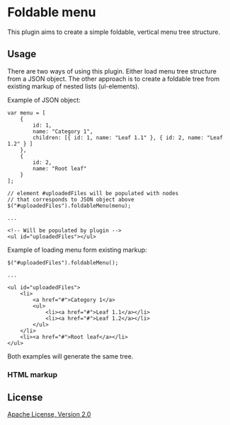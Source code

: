 # Foldable menu

This plugin aims to create a simple foldable, vertical menu tree structure.

## Usage

There are two ways of using this plugin. Either load menu tree structure from a JSON object. 
The other approach is to create a foldable tree from existing markup of nested lists (ul-elements).

Example of JSON object:

	var menu = [
		{
			id: 1,
			name: "Category 1",
			children: [{ id: 1, name: "Leaf 1.1" }, { id: 2, name: "Leaf 1.2" } ]
		},
		{
			id: 2,
			name: "Root leaf"
		}
	];
	
	// element #uploadedFiles will be populated with nodes 
	// that corresponds to JSON object above
    $("#uploadedFiles").foldableMenu(menu);
	
	...
	
	<!-- Will be populated by plugin -->
	<ul id="uploadedFiles"></ul>


Example of loading menu form existing markup:
	
    $("#uploadedFiles").foldableMenu();
	
	...
	
	<ul id="uploadedFiles">
		<li>
			<a href="#">Category 1</a>
			<ul>
				<li><a href="#">Leaf 1.1</a></li>
				<li><a href="#">Leaf 1.2</a></li>
			</ul>
		</li>
		<li><a href="#">Root leaf</a></li>
	</ul>

Both examples will generate the same tree.

### HTML markup

   <ul id="uploadedFiles"></ul>

## License

[Apache License, Version 2.0](http://www.apache.org/licenses/LICENSE-2.0.html)